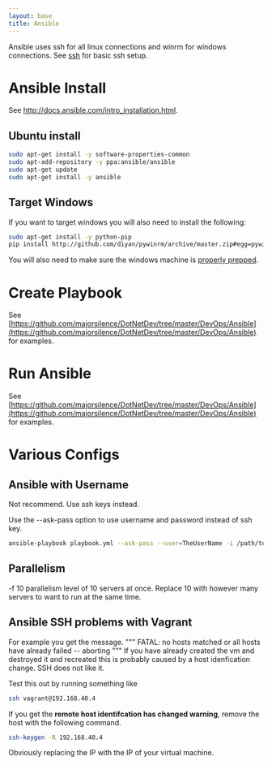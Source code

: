 ```yaml
---
layout: base
title: Ansible
---
```


Ansible uses ssh for all linux connections and winrm for windows connections.  See [ssh](https://github.com/majorsilence/DotNetDev/wiki/SSH) for basic ssh setup.

# Ansible Install
See http://docs.ansible.com/intro_installation.html.

## Ubuntu install
```bash
sudo apt-get install -y software-properties-common
sudo apt-add-repository -y ppa:ansible/ansible
sudo apt-get update
sudo apt-get install -y ansible
```

## Target Windows
If you want to target windows you will also need to install the following:
```bash
sudo apt-get install -y python-pip
pip install http://github.com/diyan/pywinrm/archive/master.zip#egg=pywinrm
```
You will also need to make sure the windows machine is [properly prepped](http://docs.ansible.com/intro_windows.html#windows-system-prep).

# Create Playbook
See [https://github.com/majorsilence/DotNetDev/tree/master/DevOps/Ansible](https://github.com/majorsilence/DotNetDev/tree/master/DevOps/Ansible) for examples.

# Run Ansible
See [https://github.com/majorsilence/DotNetDev/tree/master/DevOps/Ansible](https://github.com/majorsilence/DotNetDev/tree/master/DevOps/Ansible) for examples.

# Various Configs

## Ansible with Username 
Not recommend.  Use ssh keys instead.

Use the --ask-pass option to use username and password instead of ssh key.

```bash
ansible-playbook playbook.yml --ask-pass --user=TheUserName -i /path/to/hosts/file
```

## Parallelism
-f 10 parallelism level of 10 servers at once.  Replace 10 with however many servers to want to run at the same time.

## Ansible SSH problems with Vagrant

For example you get the message.
"""
FATAL: no hosts matched or all hosts have already failed -- aborting
"""
If you have already created the vm and destroyed it and recreated this is probably caused by a host idenfication change. SSH does not like it.

Test this out by running something like
```bash
ssh vagrant@192.168.40.4
```
If you get the __remote host identifcation has changed warning__, remove the host with the following command.

```bash
ssh-keygen -R 192.168.40.4
```
Obviously replacing the IP with the IP of your virtual machine.
